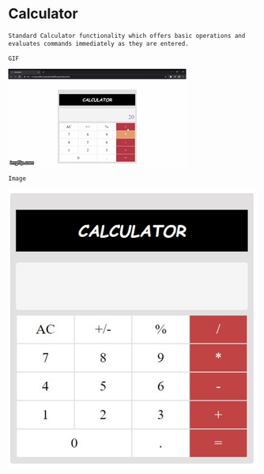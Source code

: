 # Calculator
~~~
Standard Calculator functionality which offers basic operations and
evaluates commands immediately as they are entered.
~~~
~~~
GIF
~~~
![](static/gif/4rj06k.gif)
~~~
Image
~~~
![](static/images/pic.jpg)
